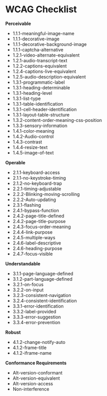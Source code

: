 # WCAG Checklist

**Perceivable**

* 1.1.1-meaningful-image-name
* 1.1.1-decorative-image
* 1.1.1-decorative-background-image
* 1.1.1-captcha-alternative
* 1.2.1-video-alternate-equivalent
* 1.2.1-audio-transcript-text
* 1.2.2-captions-equivalent
* 1.2.4-captions-live-equivalent
* 1.2.5-audio-description-equivalent
* 1.3.1-programmatic-label
* 1.3.1-heading-determinable
* 1.3.1-heading-level
* 1.3.1-list-type
* 1.3.1-table-identification
* 1.3.1-cell-header-identification
* 1.3.1-layout-table-structure
* 1.3.2-content-order-meaning-css-position
* 1.3.3-sensory-information
* 1.4.1-color-meaning
* 1.4.2-Audio-control
* 1.4.3-contrast
* 1.4.4-resize-text
* 1.4.5-image-of-text

**Operable**

* 2.1.1-keyboard-access
* 2.1.1-no-keystroke-timing
* 2.1.2-no-keyboard-trap
* 2.2.1-timing-adjustable
* 2.2.2-Blinking-moving-scrolling
* 2.2.2-Auto-updating
* 2.3.1-flashing
* 2.4.1-bypass-function
* 2.4.2-page-title-defined
* 2.4.2-page-title-purpose
* 2.4.3-focus-order-meaning
* 2.4.4-link-purpose
* 2.4.5-multiple-ways
* 2.4.6-label-descriptive
* 2.4.6-heading-purpose
* 2.4.7-focus-visible

**Understandable**

* 3.1.1-page-language-defined
* 3.1.2-part-language-defined
* 3.2.1-on-focus
* 3.2.2-on-input
* 3.2.3-consistent-navigation
* 3.2.4-consistent-identification
* 3.3.1-error-identification
* 3.3.2-label-provided
* 3.3.3-error-suggestion
* 3.3.4-error-prevention

**Robust**

* 4.1.2-change-notify-auto
* 4.1.2-frame-title
* 4.1.2-iframe-name

**Conformance Requirements**

* Alt-version-conformant
* Alt-version-equivalent
* Alt-version-access
* Non-interference
